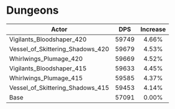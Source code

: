 # Dungeons
| Actor | DPS | Increase |
|---|:---:|:---:|
|Vigilants_Bloodshaper_420|59749|4.66%|
|Vessel_of_Skittering_Shadows_420|59679|4.53%|
|Whirlwings_Plumage_420|59669|4.52%|
|Vigilants_Bloodshaper_415|59633|4.45%|
|Whirlwings_Plumage_415|59585|4.37%|
|Vessel_of_Skittering_Shadows_415|59453|4.14%|
|Base|57091|0.00%|
